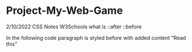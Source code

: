 # Project-My-Web-Game

2/10/2022 CSS Notes W3Schools 
what is ::after ::before

In the following code paragraph is styled before with added content "Read this"

<!-- <!DOCTYPE html>
<html>
<head>
<style>
p::before { 
  content: "Read this -";
  background-color: yellow;
  color: red;
  font-weight: bold;
}
</style>
</head>
<body>

<h1>Demo of the ::before selector</h1>

<p>My name is Donald</p>
<p>I live in Ducksburg</p>

</body>
</html> -->